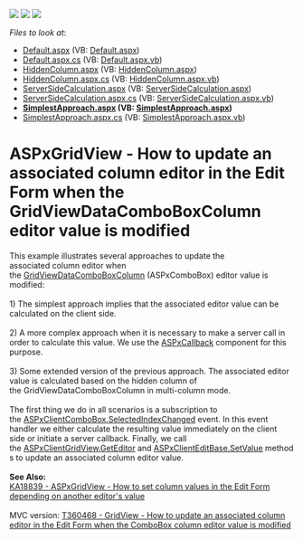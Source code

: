 <!-- default badges list -->
![](https://img.shields.io/endpoint?url=https://codecentral.devexpress.com/api/v1/VersionRange/128535967/15.2.7%2B)
[![](https://img.shields.io/badge/Open_in_DevExpress_Support_Center-FF7200?style=flat-square&logo=DevExpress&logoColor=white)](https://supportcenter.devexpress.com/ticket/details/T359598)
[![](https://img.shields.io/badge/📖_How_to_use_DevExpress_Examples-e9f6fc?style=flat-square)](https://docs.devexpress.com/GeneralInformation/403183)
<!-- default badges end -->
<!-- default file list -->
*Files to look at*:

* [Default.aspx](./CS/Default.aspx) (VB: [Default.aspx](./VB/Default.aspx))
* [Default.aspx.cs](./CS/Default.aspx.cs) (VB: [Default.aspx.vb](./VB/Default.aspx.vb))
* [HiddenColumn.aspx](./CS/HiddenColumn.aspx) (VB: [HiddenColumn.aspx](./VB/HiddenColumn.aspx))
* [HiddenColumn.aspx.cs](./CS/HiddenColumn.aspx.cs) (VB: [HiddenColumn.aspx.vb](./VB/HiddenColumn.aspx.vb))
* [ServerSideCalculation.aspx](./CS/ServerSideCalculation.aspx) (VB: [ServerSideCalculation.aspx](./VB/ServerSideCalculation.aspx))
* [ServerSideCalculation.aspx.cs](./CS/ServerSideCalculation.aspx.cs) (VB: [ServerSideCalculation.aspx.vb](./VB/ServerSideCalculation.aspx.vb))
* **[SimplestApproach.aspx](./CS/SimplestApproach.aspx) (VB: [SimplestApproach.aspx](./VB/SimplestApproach.aspx))**
* [SimplestApproach.aspx.cs](./CS/SimplestApproach.aspx.cs) (VB: [SimplestApproach.aspx.vb](./VB/SimplestApproach.aspx.vb))
<!-- default file list end -->
# ASPxGridView - How to update an associated column editor in the Edit Form when the GridViewDataComboBoxColumn editor value is modified


This example illustrates several approaches to update the associated column editor when the <a href="https://documentation.devexpress.com/#AspNet/clsDevExpressWebGridViewDataComboBoxColumntopic">GridViewDataComboBoxColumn</a> (ASPxComboBox) editor value is modified:<br><br>1) The simplest approach implies that the associated editor value can be calculated on the client side.<br><br>2) A more complex approach when it is necessary to make a server call in order to calculate this value. We use the <a href="https://documentation.devexpress.com/#AspNet/clsDevExpressWebASPxCallbacktopic">ASPxCallback</a> component for this purpose.<br><br>3) Some extended version of the previous approach. The associated editor value is calculated based on the hidden column of the GridViewDataComboBoxColumn in multi-column mode.<br><br>The first thing we do in all scenarios is a subscription to the <a href="https://documentation.devexpress.com/#AspNet/DevExpressWebScriptsASPxClientComboBox_SelectedIndexChangedtopic">ASPxClientComboBox.SelectedIndexChanged</a> event. In this event handler we either calculate the resulting value immediately on the client side or initiate a server callback. Finally, we call the <a href="https://documentation.devexpress.com/#AspNet/DevExpressWebScriptsASPxClientGridView_GetEditortopic">ASPxClientGridView.GetEditor</a> and <a href="https://documentation.devexpress.com/#AspNet/DevExpressWebScriptsASPxClientEditBase_SetValuetopic">ASPxClientEditBase.SetValue</a> methods to update an associated column editor value.<br><br><strong>See Also:</strong><br><a href="https://www.devexpress.com/Support/Center/p/KA18839">KA18839 - ASPxGridView - How to set column values in the Edit Form depending on another editor's value</a><br><br>MVC version: <a href="https://www.devexpress.com/Support/Center/p/T360468">T360468 - GridView - How to update an associated column editor in the Edit Form when the ComboBox column editor value is modified </a>

<br/>


